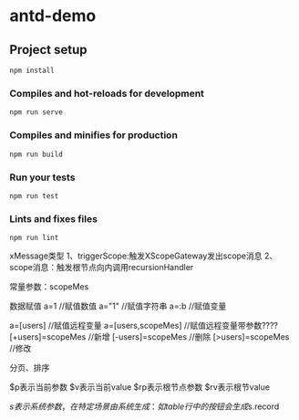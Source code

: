 # antd-demo

## Project setup
```
npm install
```

### Compiles and hot-reloads for development
```
npm run serve
```

### Compiles and minifies for production
```
npm run build
```

### Run your tests
```
npm run test
```

### Lints and fixes files
```
npm run lint
```

xMessage类型
1、triggerScope:触发XScopeGateway发出scope消息
2、scope消息：触发根节点向内调用recursionHandler


常量参数：scopeMes

数据赋值
a=1     //赋值数值
a="1"       //赋值字符串
a=:b        //赋值变量

a=[users]       //赋值远程变量
a=[users,scopeMes]      //赋值远程变量带参数????
[+users]=scopeMes   //新增
[-users]=scopeMes   //删除
[>users]=scopeMes   //修改

分页、排序

$p表示当前参数
$v表示当前value
$rp表示根节点参数
$rv表示根节value

$s表示系统参数，在特定场景由系统生成：
如table行中的按钮会生成$s.record



